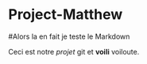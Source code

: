 Project-Matthew
===============

#Alors la en fait je teste le Markdown

Ceci est notre _projet_ git et __voili__ voiloute.